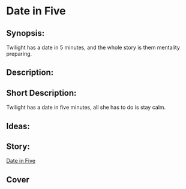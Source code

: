 # Date in Five

## Synopsis:
Twilight has a date in 5 minutes, and the whole story is them mentality preparing.

## Description:


## Short Description:
Twilight has a date in five minutes, all she has to do is stay calm.

## Ideas:


## Story:
[Date in Five](./date-in-five.md)

## Cover
